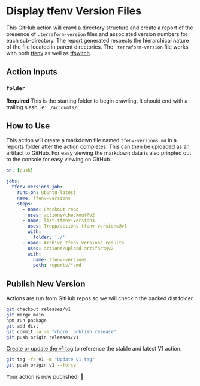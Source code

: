 # Display tfenv Version Files

This GitHub action will crawl a directory structure and create a report of the presence of `.terraform-version` files and associated version numbers for each sub-directory. The report generated respects the hierarchical nature of the file located in parent directories. The `.terraform-version` file works with both [tfenv](https://github.com/tfutils/tfenv#terraform-version-file) as well as [tfswitch](https://tfswitch.warrensbox.com/Quick-Start/).

## Action Inputs

### `folder`

**Required** This is the starting folder to begin crawling. It should end with a trailing slash, ie: `./accounts/`.

## How to Use

This action will create a markdown file named `tfenv-versions.md` in a reports folder after the action completes. This can then be uploaded as an artifact to GitHub. For easy viewing the markdown data is also prinpted out to the console for easy viewing on GitHub.

```yaml
on: [push]

jobs:
  tfenv-versions-job:
    runs-on: ubuntu-latest
    name: tfenv-versions
    steps:
      - name: Checkout repo
        uses: actions/checkout@v2
      - name: list-tfenv-versions
        uses: Trepp/actions-tfenv-versions@v1
        with:
          folder: './'
      - name: Archive tfenv-versions results
        uses: actions/upload-artifact@v2
        with:
          name: tfenv-versions
          path: reports/*.md
```

## Publish New Version

Actions are run from GitHub repos so we will checkin the packed dist folder.

```bash
git checkout releases/v1
git merge main
npm run package
git add dist
git commit -a -m "chore: publish release"
git push origin releases/v1
```

[Create or update the v1 tag](https://github.com/actions/toolkit/blob/master/docs/action-versioning.md) to reference the stable and latest V1 action.

```bash
git tag -fa v1 -m "Update v1 tag"
git push origin v1 --force
```

Your action is now published! :rocket:
